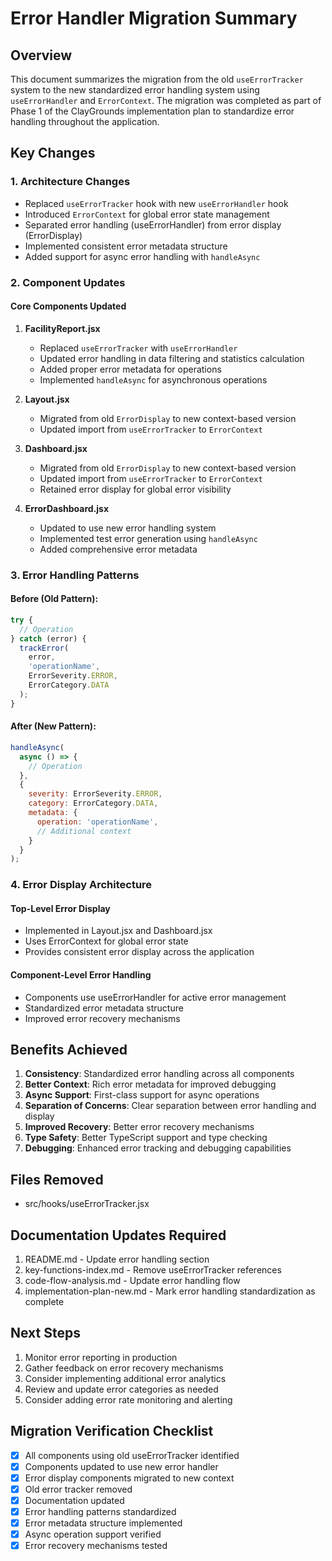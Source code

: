 # Error Handler Migration Summary

## Overview
This document summarizes the migration from the old `useErrorTracker` system to the new standardized error handling system using `useErrorHandler` and `ErrorContext`. The migration was completed as part of Phase 1 of the ClayGrounds implementation plan to standardize error handling throughout the application.

## Key Changes

### 1. Architecture Changes
- Replaced `useErrorTracker` hook with new `useErrorHandler` hook
- Introduced `ErrorContext` for global error state management
- Separated error handling (useErrorHandler) from error display (ErrorDisplay)
- Implemented consistent error metadata structure
- Added support for async error handling with `handleAsync`

### 2. Component Updates

#### Core Components Updated
1. **FacilityReport.jsx**
   - Replaced `useErrorTracker` with `useErrorHandler`
   - Updated error handling in data filtering and statistics calculation
   - Added proper error metadata for operations
   - Implemented `handleAsync` for asynchronous operations

2. **Layout.jsx**
   - Migrated from old `ErrorDisplay` to new context-based version
   - Updated import from `useErrorTracker` to `ErrorContext`

3. **Dashboard.jsx**
   - Migrated from old `ErrorDisplay` to new context-based version
   - Updated import from `useErrorTracker` to `ErrorContext`
   - Retained error display for global error visibility

4. **ErrorDashboard.jsx**
   - Updated to use new error handling system
   - Implemented test error generation using `handleAsync`
   - Added comprehensive error metadata

### 3. Error Handling Patterns

#### Before (Old Pattern):
```javascript
try {
  // Operation
} catch (error) {
  trackError(
    error,
    'operationName',
    ErrorSeverity.ERROR,
    ErrorCategory.DATA
  );
}
```

#### After (New Pattern):
```javascript
handleAsync(
  async () => {
    // Operation
  },
  {
    severity: ErrorSeverity.ERROR,
    category: ErrorCategory.DATA,
    metadata: {
      operation: 'operationName',
      // Additional context
    }
  }
);
```

### 4. Error Display Architecture

#### Top-Level Error Display
- Implemented in Layout.jsx and Dashboard.jsx
- Uses ErrorContext for global error state
- Provides consistent error display across the application

#### Component-Level Error Handling
- Components use useErrorHandler for active error management
- Standardized error metadata structure
- Improved error recovery mechanisms

## Benefits Achieved
1. **Consistency**: Standardized error handling across all components
2. **Better Context**: Rich error metadata for improved debugging
3. **Async Support**: First-class support for async operations
4. **Separation of Concerns**: Clear separation between error handling and display
5. **Improved Recovery**: Better error recovery mechanisms
6. **Type Safety**: Better TypeScript support and type checking
7. **Debugging**: Enhanced error tracking and debugging capabilities

## Files Removed
- src/hooks/useErrorTracker.jsx

## Documentation Updates Required
1. README.md - Update error handling section
2. key-functions-index.md - Remove useErrorTracker references
3. code-flow-analysis.md - Update error handling flow
4. implementation-plan-new.md - Mark error handling standardization as complete

## Next Steps
1. Monitor error reporting in production
2. Gather feedback on error recovery mechanisms
3. Consider implementing additional error analytics
4. Review and update error categories as needed
5. Consider adding error rate monitoring and alerting

## Migration Verification Checklist
- [x] All components using old useErrorTracker identified
- [x] Components updated to use new error handler
- [x] Error display components migrated to new context
- [x] Old error tracker removed
- [x] Documentation updated
- [x] Error handling patterns standardized
- [x] Error metadata structure implemented
- [x] Async operation support verified
- [x] Error recovery mechanisms tested 